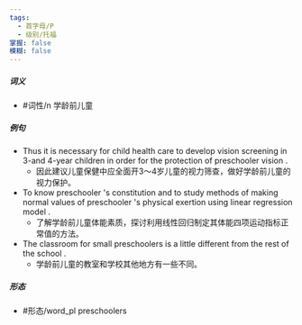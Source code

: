 ```yaml
---
tags:
  - 首字母/P
  - 级别/托福
掌握: false
模糊: false
---
```

##### 词义
- #词性/n  学龄前儿童
##### 例句
- Thus it is necessary for child health care to develop vision screening in 3-and 4-year children in order for the protection of preschooler vision .
	- 因此建议儿童保健中应全面开3～4岁儿童的视力筛查，做好学龄前儿童的视力保护。
- To know preschooler 's constitution and to study methods of making normal values of preschooler 's physical exertion using linear regression model .
	- 了解学龄前儿童体能素质，探讨利用线性回归制定其体能四项运动指标正常值的方法。
- The classroom for small preschoolers is a little different from the rest of the school .
	- 学龄前儿童的教室和学校其他地方有一些不同。
##### 形态
- #形态/word_pl preschoolers
